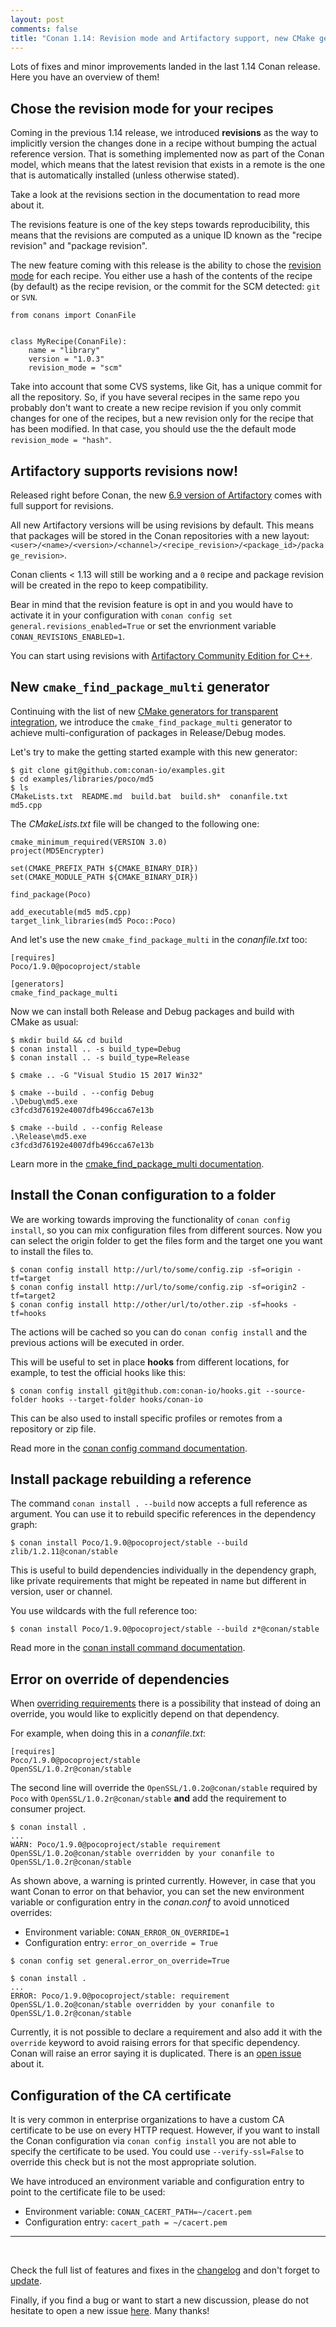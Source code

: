 ```yaml
---
layout: post
comments: false
title: "Conan 1.14: Revision mode and Artifactory support, new CMake generator, config install improvements & more!"
---
```


Lots of fixes and minor improvements landed in the last 1.14 Conan release. Here you have an overview of them!

## Chose the revision mode for your recipes

Coming in the previous 1.14 release, we introduced **revisions** as the way to implicitly version the changes done in a recipe without
bumping the actual reference version. That is something implemented now as part of the Conan model, which means that the latest revision
that exists in a remote is the one that is automatically installed (unless otherwise stated).

Take a look at the revisions section in the documentation to read more about it.

The revisions feature is one of the key steps towards reproducibility, this means that the revisions are computed as a unique ID known as
the "recipe revision" and "package revision".

The new feature coming with this release is the ability to chose the
[revision mode](https://docs.conan.io/en/latest/reference/conanfile/attributes.html#revision-mode) for each recipe. You either use a hash of
the contents of the recipe (by default) as the recipe revision, or the commit for the SCM detected: ``git`` or ``SVN``.

```
from conans import ConanFile


class MyRecipe(ConanFile):
    name = "library"
    version = "1.0.3"
    revision_mode = "scm"
```

Take into account that some CVS systems, like Git, has a unique commit for all the repository. So, if you have several recipes in the same
repo you probably don't want to create a new recipe revision if you only commit changes for one of the recipes, but a new revision only for
the recipe that has been modified. In that case, you should use the the default mode ``revision_mode = "hash"``.

## Artifactory supports revisions now!

Released right before Conan, the new [6.9 version of Artifactory](https://www.jfrog.com/confluence/display/RTF/Release+Notes#ReleaseNotes-Artifactory6.9) comes with full support for revisions.

All new Artifactory versions will be using revisions by default. This means that packages will be stored in the Conan repositories with a
new layout: ``<user>/<name>/<version>/<channel>/<recipe_revision>/<package_id>/package_revision>``.

Conan clients < 1.13 will still be working and a ``0`` recipe and package revision will be created in the repo to keep compatibility.

Bear in mind that the revision feature is opt in and you would have to activate it in your configuration with ``conan config set general.revisions_enabled=True`` or set the envrionment variable ``CONAN_REVISIONS_ENABLED=1``.

You can start using revisions with [Artifactory Community Edition for C++](https://jfrog.com/open-source/#conan).

## New ``cmake_find_package_multi`` generator

Continuing with the list of new [CMake generators for transparent integration](), we introduce the ``cmake_find_package_multi`` generator to
achieve multi-configuration of packages in Release/Debug modes.

Let's try to make the getting started example with this new generator:

```
$ git clone git@github.com:conan-io/examples.git
$ cd examples/libraries/poco/md5
$ ls
CMakeLists.txt  README.md  build.bat  build.sh*  conanfile.txt  md5.cpp
```

The *CMakeLists.txt* file will be changed to the following one:

```
cmake_minimum_required(VERSION 3.0)
project(MD5Encrypter)

set(CMAKE_PREFIX_PATH ${CMAKE_BINARY_DIR})
set(CMAKE_MODULE_PATH ${CMAKE_BINARY_DIR})

find_package(Poco)

add_executable(md5 md5.cpp)
target_link_libraries(md5 Poco::Poco)

```

And let's use the new ``cmake_find_package_multi`` in the *conanfile.txt* too:

```
[requires]
Poco/1.9.0@pocoproject/stable

[generators]
cmake_find_package_multi
```

Now we can install both Release and Debug packages and build with CMake as usual:

```
$ mkdir build && cd build
$ conan install .. -s build_type=Debug
$ conan install .. -s build_type=Release

$ cmake .. -G "Visual Studio 15 2017 Win32"

$ cmake --build . --config Debug
.\Debug\md5.exe
c3fcd3d76192e4007dfb496cca67e13b

$ cmake --build . --config Release
.\Release\md5.exe
c3fcd3d76192e4007dfb496cca67e13b
```

Learn more in the [cmake_find_package_multi documentation](https://docs.conan.io/en/latest/integrations/cmake/cmake_find_package_multi_generator.html).

## Install the Conan configuration to a folder

We are working towards improving the functionality of ``conan config install``, so you can mix configuration files from different sources.
Now you can select the origin folder to get the files form and the target one you want to install the files to.

```
$ conan config install http://url/to/some/config.zip -sf=origin -tf=target
$ conan config install http://url/to/some/config.zip -sf=origin2 -tf=target2
$ conan config install http://other/url/to/other.zip -sf=hooks -tf=hooks
```

The actions will be cached so you can do ``conan config install`` and the previous actions will be executed in order.

This will be useful to set in place **hooks** from different locations, for example, to test the official hooks like this:

```
$ conan config install git@github.com:conan-io/hooks.git --source-folder hooks --target-folder hooks/conan-io
```

This can be also used to install specific profiles or remotes from a repository or zip file.

Read more in the [conan config command documentation](https://docs.conan.io/en/latest/reference/commands/consumer/config.html).

## Install package rebuilding a reference

The command ``conan install . --build`` now accepts a full reference as argument. You can use it to rebuild specific references in the
dependency graph:

```
$ conan install Poco/1.9.0@pocoproject/stable --build zlib/1.2.11@conan/stable
```

This is useful to build dependencies individually in the dependency graph, like private requirements that might be repeated in name but
different in version, user or channel.

You use wildcards with the full reference too:

```
$ conan install Poco/1.9.0@pocoproject/stable --build z*@conan/stable
```

Read more in the [conan install command documentation](https://docs.conan.io/en/latest/reference/commands/consumer/install.html).

## Error on override of dependencies

When [overriding requirements](https://docs.conan.io/en/latest/using_packages/conanfile_txt.html#overriding-requirements) there is a
possibility that instead of doing an override, you would like to explicitly depend on that dependency.

For example, when doing this in a *conanfile.txt*:

```
[requires]
Poco/1.9.0@pocoproject/stable
OpenSSL/1.0.2r@conan/stable
```

The second line will override the ``OpenSSL/1.0.2o@conan/stable`` required by ``Poco`` with ``OpenSSL/1.0.2r@conan/stable`` **and** add the
requirement to consumer project.

```
$ conan install .
...
WARN: Poco/1.9.0@pocoproject/stable requirement OpenSSL/1.0.2o@conan/stable overridden by your conanfile to OpenSSL/1.0.2r@conan/stable
```

As shown above, a warning is printed currently. However, in case that you want Conan to
error on that behavior, you can set the new environment variable or configuration entry in the *conan.conf* to avoid unnoticed overrides:

- Environment variable: ``CONAN_ERROR_ON_OVERRIDE=1``
- Configuration entry: ``error_on_override = True``

```
$ conan config set general.error_on_override=True

$ conan install .
...
ERROR: Poco/1.9.0@pocoproject/stable: requirement OpenSSL/1.0.2o@conan/stable overridden by your conanfile to OpenSSL/1.0.2r@conan/stable
```

Currently, it is not possible to declare a requirement and also add it with the ``override`` keyword to avoid raising errors for that
specific dependency. Conan will raise an error saying it is duplicated. There is an [open issue](https://github.com/conan-io/conan/issues/4779)
about it.

## Configuration of the CA certificate

It is very common in enterprise organizations to have a custom CA certificate to be use on every HTTP request. However, if you want to
install the Conan configuration via ``conan config install`` you are not able to specify the certificate to be used. You could use ``--verify-ssl=False`` to override this check but is not the most appropriate solution.

We have introduced an environment variable and configuration entry to point to the certificate file to be used:

- Environment variable: ``CONAN_CACERT_PATH=~/cacert.pem``
- Configuration entry: ``cacert_path = ~/cacert.pem``

-----------
<br>

Check the full list of features and fixes in the [changelog](https://docs.conan.io/en/latest/changelog.html) and don't forget to
[update](https://conan.io/downloads.html).

Finally, if you find a bug or want to start a new discussion, please do not hesitate to open a new issue
[here](https://github.com/conan-io/conan/issues). Many thanks!
